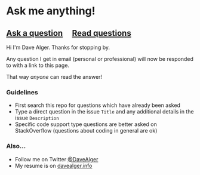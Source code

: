 # Ask me anything!

## [Ask a question](https://github.com/run-time/ama/issues/new) &nbsp;&nbsp;&nbsp; [Read questions](https://github.com/run-time/ama/issues?q=is%3Aissue+is%3Aclosed)

Hi I'm Dave Alger. Thanks for stopping by.

Any question I get in email (personal or professional) will now be responded to with a link to this page.

That way *anyone* can read the answer!

### Guidelines

- First search this repo for questions which have already been asked
- Type a direct question in the issue `Title` and any additional details in the issue `Description`
- Specific code support type questions are better asked on StackOverflow (questions about coding in general are ok)

### Also...

- Follow me on Twitter [@DaveAlger](https://twitter.com/davealger)
- My resume is on [davealger.info](https://davealger.info)

